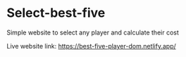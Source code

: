 # Select-best-five
Simple website to select any player and calculate their cost

Live website link: https://best-five-player-dom.netlify.app/
